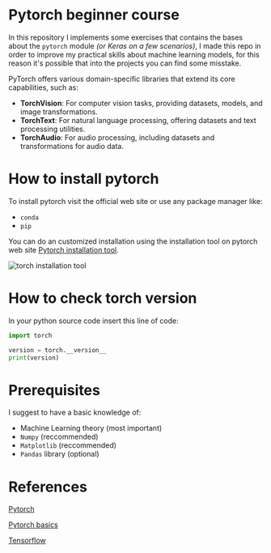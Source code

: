 # Pytorch beginner course

In this repository I implements some exercises that contains the bases about the `pytorch` module *(or Keras on a few scenarios)*, I made this repo in order to improve my practical skills about machine learning models, for this reason it's possible that into the projects you can find some misstake.

PyTorch offers various domain-specific libraries that extend its core capabilities, such as:
- **TorchVision**: For computer vision tasks, providing datasets, models, and image transformations.
- **TorchText**: For natural language processing, offering datasets and text processing utilities.
- **TorchAudio**: For audio processing, including datasets and transformations for audio data.

# How to install pytorch

To install pytorch visit the official web site or use any package manager like:

-  `conda`
-  `pip`

You can do an customized installation using the installation tool on pytorch web site [Pytorch installation tool](https://pytorch.org/get-started/locally/).

![torch installation tool](images/torch.png)

# How to check torch version

In your python source code insert this line of code:

```python
import torch

version = torch.__version__
print(version)
```

# Prerequisites

I suggest to have a basic knowledge of:

- Machine Learning theory (most important)
- `Numpy` (reccommended)
- `Matplotlib` (reccommended)
- `Pandas` library (optional)


# References

[Pytorch](https://pytorch.org/)

[Pytorch basics](https://docs.pytorch.org/tutorials/beginner/basics/intro.html)

[Tensorflow](https://www.tensorflow.org/?hl=it)
